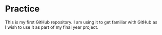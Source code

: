 # Practice
This is my first GitHub repository. I am using it to get familiar with GitHub as I wish to use it as part of my final year project.
